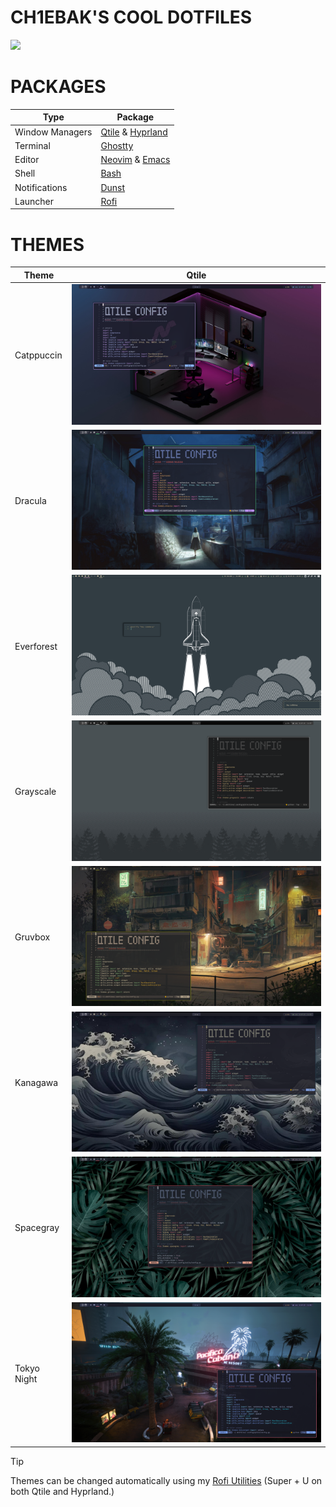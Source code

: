# CH1EBAK'S COOL DOTFILES
![](https://raw.githubusercontent.com/ch1ebak/dotfiles/refs/heads/main/screenshots/everforest-qth.png)

# PACKAGES
| Type            | Package                                                                                                                                       |
|-----------------|-----------------------------------------------------------------------------------------------------------------------------------------------|
| Window Managers | [Qtile](https://github.com/ch1ebak/dotfiles/tree/main/.config/qtile) & [Hyprland](https://github.com/ch1ebak/dotfiles/tree/main/.config/hypr) |
| Terminal        | [Ghostty](https://github.com/ch1ebak/dotfiles/tree/main/.config/ghostty)                                                                      |
| Editor          | [Neovim](https://github.com/ch1ebak/dotfiles/tree/main/.config/nvim) & [Emacs](https://github.com/ch1ebak/dotfiles/tree/main/.config/emacs)                                                                         |
| Shell           | [Bash](https://github.com/ch1ebak/dotfiles/blob/main/.bashrc)                                                                                 |
| Notifications   | [Dunst](https://github.com/ch1ebak/dotfiles/tree/main/.config/dunst)                                                                          |
| Launcher        | [Rofi](https://github.com/ch1ebak/dotfiles/tree/main/.config/rofi)                                                                            |

# THEMES
| Theme       | Qtile |
|-------------|--------------------------------------------------------------------------------------------------------------------|
| Catppuccin  | ![img](https://raw.githubusercontent.com/ch1ebak/dotfiles/refs/heads/main/screenshots/catppuccin.png)                                                                                                          |
| Dracula     | ![img](https://raw.githubusercontent.com/ch1ebak/dotfiles/refs/heads/main/screenshots/dracula.png)                                                                                                          |
| Everforest  | ![img](https://raw.githubusercontent.com/ch1ebak/dotfiles/refs/heads/main/screenshots/everforest.png) |
| Grayscale   | ![img](https://raw.githubusercontent.com/ch1ebak/dotfiles/refs/heads/main/screenshots/grayscale.png)                                                                                                          |
| Gruvbox     | ![img](https://raw.githubusercontent.com/ch1ebak/dotfiles/refs/heads/main/screenshots/gruvbox.png)                                                                                                          |
| Kanagawa    | ![img](https://raw.githubusercontent.com/ch1ebak/dotfiles/refs/heads/main/screenshots/kanagawa.png)                                                                                                          |
| Spacegray   | ![img](https://raw.githubusercontent.com/ch1ebak/dotfiles/refs/heads/main/screenshots/spacegray.png)                                                                                                          |
| Tokyo Night | ![img](https://raw.githubusercontent.com/ch1ebak/dotfiles/refs/heads/main/screenshots/tokyonight.png)                                                                                                          |

> [!TIP]
> Themes can be changed automatically using my [Rofi Utilities](https://github.com/ch1ebak/dotfiles/blob/main/.config/rofi/modules/rofi-utilities) (Super + U on both Qtile and Hyprland.)
